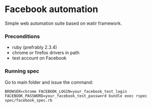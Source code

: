 # Facebook automation

Simple web automation suite based on watir framework.

### Preconditions
- ruby (prefrably 2.3.4)
- chrome or firefox drivers in path
- test account on Facebook

### Running spec
Go to main folder and issue the command:

`BROWSER=chrome FACEBOOK_LOGIN=your_facebook_test_login FACEBOOK_PASSWORD=your_facebook_test_password bundle exec rspec spec/facebook_spec.rb`
